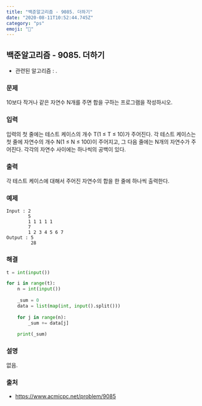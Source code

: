 ```yaml
---
title: "백준알고리즘 - 9085. 더하기"
date: "2020-08-11T10:52:44.745Z"
category: "ps"
emoji: "🕍"
---
```


## 백준알고리즘 - 9085. 더하기

- 관련된 알고리즘 : .

### 문제

10보다 작거나 같은 자연수 N개를 주면 합을 구하는 프로그램을 작성하시오.

### 입력

입력의 첫 줄에는 테스트 케이스의 개수 T(1 ≤ T ≤ 10)가 주어진다. 각 테스트 케이스는 첫 줄에 자연수의 개수 N(1 ≤ N ≤ 100)이 주어지고, 그 다음 줄에는 N개의 자연수가 주어진다. 각각의 자연수 사이에는 하나씩의 공백이 있다.

### 출력

각 테스트 케이스에 대해서 주어진 자연수의 합을 한 줄에 하나씩 출력한다.

### 예제

```
Input : 2
        5
        1 1 1 1 1
        7
        1 2 3 4 5 6 7
Output : 5
         28
```

### 해결

```python
t = int(input())

for i in range(t):
    n = int(input())
    
    _sum = 0
    data = list(map(int, input().split()))
    
    for j in range(n):
        _sum += data[j]
    
    print(_sum)
```

### 설명

없음.

### 출처

- https://www.acmicpc.net/problem/9085

